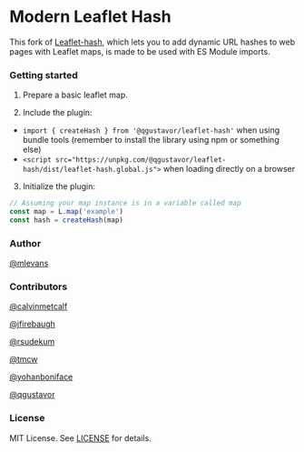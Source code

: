 # Modern Leaflet Hash

This fork of [Leaflet-hash](https://github.com/mlevans/leaflet-hash), which lets you to add dynamic URL hashes to web pages with Leaflet maps, is made to be used with ES Module imports.

### Getting started

1. Prepare a basic leaflet map.

2. Include the plugin:

- `import { createHash } from '@qgustavor/leaflet-hash'` when using bundle tools (remember to install the library using npm or something else)
- `<script src="https://unpkg.com/@qgustavor/leaflet-hash/dist/leaflet-hash.global.js">` when loading directly on a browser

3. Initialize the plugin:

```javascript
// Assuming your map instance is in a variable called map
const map = L.map('example')
const hash = createHash(map)
```

### Author

[@mlevans](http://github.com/mlevans)

### Contributors

[@calvinmetcalf](http://github.com/calvinmetcalf)

[@jfirebaugh](http://github.com/jfirebaugh)

[@rsudekum](http://github.com/rsudekum)

[@tmcw](http://github.com/tmcw)

[@yohanboniface](http://github.com/yohanboniface)

[@qgustavor](http://github.com/qgustavor)

### License

MIT License. See [LICENSE](https://github.com/qgustavor/leaflet-hash/blob/master/LICENSE.md) for details.
